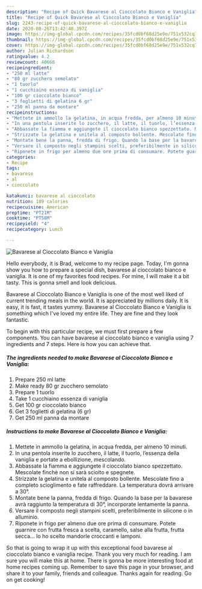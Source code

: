 ```yaml
---
description: "Recipe of Quick Bavarese al Cioccolato Bianco e Vaniglia"
title: "Recipe of Quick Bavarese al Cioccolato Bianco e Vaniglia"
slug: 2243-recipe-of-quick-bavarese-al-cioccolato-bianco-e-vaniglia
date: 2020-08-26T13:42:40.397Z
image: https://img-global.cpcdn.com/recipes/35fcd0bf68d25e9e/751x532cq70/bavarese-al-cioccolato-bianco-e-vaniglia-recipe-main-photo.jpg
thumbnail: https://img-global.cpcdn.com/recipes/35fcd0bf68d25e9e/751x532cq70/bavarese-al-cioccolato-bianco-e-vaniglia-recipe-main-photo.jpg
cover: https://img-global.cpcdn.com/recipes/35fcd0bf68d25e9e/751x532cq70/bavarese-al-cioccolato-bianco-e-vaniglia-recipe-main-photo.jpg
author: Julian Richardson
ratingvalue: 4.2
reviewcount: 40668
recipeingredient:
- "250 ml latte"
- "80 gr zucchero semolato"
- "1 tuorlo"
- "1 cucchiaino essenza di vaniglia"
- "100 gr cioccolato bianco"
- "3 foglietti di gelatina 6 gr"
- "250 ml panna da montare"
recipeinstructions:
- "Mettete in ammollo la gelatina, in acqua fredda, per almeno 10 minuti."
- "In una pentola inserite lo zucchero, il latte, il tuorlo, l’essenza della vaniglia e portate a ebollizione, mescolando."
- "Abbassate la fiamma e aggiungete il cioccolato bianco spezzettato. Mescolate finchè non si sarà sciolto e spegnete."
- "Strizzate la gelatina e unitela al composto bollente. Mescolate fino a completo scioglimento e fate raffreddare. La temperatura dovrá arrivare a 30°."
- "Montate bene la panna, fredda di frigo. Quando la base per la bavarese avrà raggiunto la temperatura di 30°, incorporate lentamente la panna."
- "Versare il composto negli stampini scelti, preferibilmente in silicone o in alluminio."
- "Riponete in frigo per almeno due ore prima di consumare. Potete guarnire con frutta fresca a scelta, caramello, salse alla frutta, frutta secca... Io ho scelto mandorle croccanti e lamponi."
categories:
- Recipe
tags:
- bavarese
- al
- cioccolato

katakunci: bavarese al cioccolato 
nutrition: 189 calories
recipecuisine: American
preptime: "PT21M"
cooktime: "PT58M"
recipeyield: "4"
recipecategory: Lunch

---
```



![Bavarese al Cioccolato Bianco e Vaniglia](https://img-global.cpcdn.com/recipes/35fcd0bf68d25e9e/751x532cq70/bavarese-al-cioccolato-bianco-e-vaniglia-recipe-main-photo.jpg)

Hello everybody, it is Brad, welcome to my recipe page. Today, I'm gonna show you how to prepare a special dish, bavarese al cioccolato bianco e vaniglia. It is one of my favorites food recipes. For mine, I will make it a bit tasty. This is gonna smell and look delicious.

Bavarese al Cioccolato Bianco e Vaniglia is one of the most well liked of current trending meals in the world. It is appreciated by millions daily. It is easy, it is fast, it tastes yummy. Bavarese al Cioccolato Bianco e Vaniglia is something which I've loved my entire life. They are fine and they look fantastic.




To begin with this particular recipe, we must first prepare a few components. You can have bavarese al cioccolato bianco e vaniglia using 7 ingredients and 7 steps. Here is how you can achieve that.

<!--inarticleads1-->

##### The ingredients needed to make Bavarese al Cioccolato Bianco e Vaniglia:

1. Prepare 250 ml latte
1. Make ready 80 gr zucchero semolato
1. Prepare 1 tuorlo
1. Take 1 cucchiaino essenza di vaniglia
1. Get 100 gr cioccolato bianco
1. Get 3 foglietti di gelatina (6 gr)
1. Get 250 ml panna da montare




<!--inarticleads2-->

##### Instructions to make Bavarese al Cioccolato Bianco e Vaniglia:

1. Mettete in ammollo la gelatina, in acqua fredda, per almeno 10 minuti.
1. In una pentola inserite lo zucchero, il latte, il tuorlo, l’essenza della vaniglia e portate a ebollizione, mescolando.
1. Abbassate la fiamma e aggiungete il cioccolato bianco spezzettato. Mescolate finchè non si sarà sciolto e spegnete.
1. Strizzate la gelatina e unitela al composto bollente. Mescolate fino a completo scioglimento e fate raffreddare. La temperatura dovrá arrivare a 30°.
1. Montate bene la panna, fredda di frigo. Quando la base per la bavarese avrà raggiunto la temperatura di 30°, incorporate lentamente la panna.
1. Versare il composto negli stampini scelti, preferibilmente in silicone o in alluminio.
1. Riponete in frigo per almeno due ore prima di consumare. Potete guarnire con frutta fresca a scelta, caramello, salse alla frutta, frutta secca... Io ho scelto mandorle croccanti e lamponi.




So that is going to wrap it up with this exceptional food bavarese al cioccolato bianco e vaniglia recipe. Thank you very much for reading. I am sure you will make this at home. There is gonna be more interesting food at home recipes coming up. Remember to save this page in your browser, and share it to your family, friends and colleague. Thanks again for reading. Go on get cooking!
